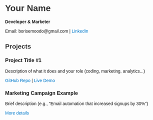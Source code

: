 <!DOCTYPE html>
<html lang="en">
<head>
  <meta charset="UTF-8" />
  <meta name="viewport" content="width=device-width, initial-scale=1.0"/>
  <title>Your Name - Portfolio</title>
  <style>
    body { font-family: Arial, sans-serif; margin: 2rem; }
    h1, h2 { color: #333; }
    .project { margin-bottom: 20px; }
    a { color: #007acc; text-decoration: none; }
  </style>
</head>
<body>
  <h1>Your Name</h1>
  <p><strong>Developer & Marketer</strong></p>
  <p>Email: borisemoodo@gmail.com | <a href="[https://linkedin.com/in/yourname)">LinkedIn</a></p>

  <h2>Projects</h2>

  <div class="project">
    <h3>Project Title #1</h3>
    <p>Description of what it does and your role (coding, marketing, analytics...)</p>
    <p><a href="https://github.com/yourusername/project1">GitHub Repo</a> | 
       <a href="https://live-demo.com">Live Demo</a></p>
  </div>

  <div class="project">
    <h3>Marketing Campaign Example</h3>
    <p>Brief description (e.g., "Email automation that increased signups by 30%")</p>
    <p><a href="#">More details</a></p>
  </div>
</body>
</html>

